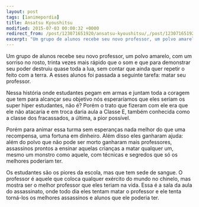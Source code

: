 ```yaml
---
layout: post
tags: [1animepordia]
title: Ansatsu Kyoushitsu
modified: 2015-07-03 00:00:32 +0000
redirect_from: /post/123071651920/ansatsu-kyoushitsu/,/post/123071651920/
excerpt: "Um grupo de alunos recebe seu novo professor, um polvo amarelo, com um sorriso no rosto, trinta vezes mais rápido que o som e que para demonstrar seu poder destruiu quase toda a lua, sem contar que ainda quer repetir o feito com a terra. A esses alunos foi passada a seguinte tarefa: matar seu professor."
---
```


Um grupo de alunos recebe seu novo professor, um polvo amarelo, com um
sorriso no rosto, trinta vezes mais rápido que o som e que para
demonstrar seu poder destruiu quase toda a lua, sem contar que ainda
quer repetir o feito com a terra. A esses alunos foi passada a seguinte
tarefa: matar seu professor.

Nessa história onde estudantes pegam em armas e juntam toda a coragem
que tem para alcançar seu objetivo nós esperaríamos que eles seriam os
super hiper estudantes, não é? Porém o trato que fizeram com ele era que
ele não atacaria e em troca daria aula a Classe E, também conhecida como
a classe dos fracassados, a última, a pior possível.

Porém para animar essa turma sem esperanças nada melhor do que uma
recompensa, uma fortuna em dinheiro. Além disso eles ganharam ajuda:
além do polvo que não pode ser morto ganharam mais professores,
assassinos prontos a ensinar aquelas crianças a matar qualquer um, mesmo
um monstro como aquele, com técnicas e segredos que só os melhores
poderiam ter.

Os estudantes são os piores da escola, mas que tem sede de sangue. O
professor é aquele que coloca qualquer exército do mundo no chinelo, mas
mostra ser o melhor professor que eles teriam na vida. Essa é a sala da
aula do assassinato, onde todo dia eles tentam matar o professor e ele
tenta torná-los os melhores assassinos e alunos que ele poderia ter.


